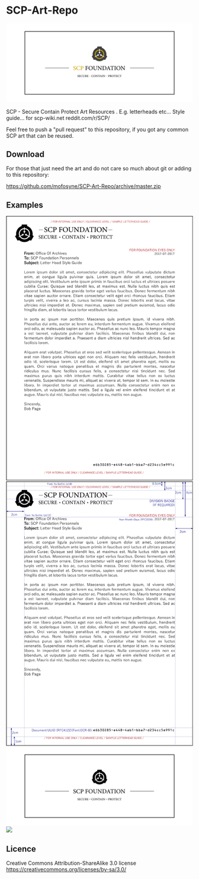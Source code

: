 # SCP-Art-Repo

![Current Logo](/Logo/v3.6/SCP_Logo-color.png)

SCP - Secure Contain Protect Art Resources . E.g. letterheads etc... Style guide... for scp-wiki.net reddit.com/r/SCP/

Feel free to push a "pull request" to this repository, if you got any common SCP art that can be reused.

## Download

For those that just need the art and do not care so much about git or adding to this repository:

https://github.com/mofosyne/SCP-Art-Repo/archive/master.zip

## Examples

![](./Letterhead/SCP_Logo_3.6-letterhead.png)
![](./Letterhead/SCP_Logo_3.6-letterhead-guide.png)
![](./Logo/v3.6/SCP_Logo-black.png)
![](./SCP_Logo_3.6-letterhead-banner-only.png)

## Licence

Creative Commons Attribution-ShareAlike 3.0 license https://creativecommons.org/licenses/by-sa/3.0/
